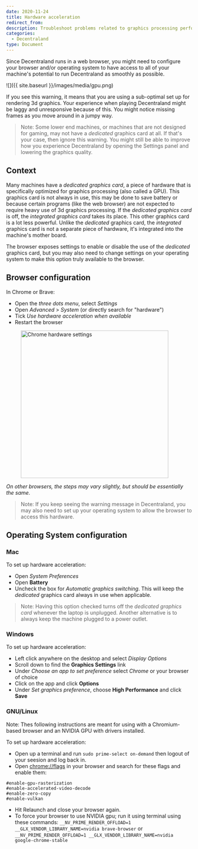 ```yaml
---
date: 2020-11-24
title: Hardware acceleration
redirect_from:
description: Troubleshoot problems related to graphics processing performance
categories:
  - Decentraland
type: Document
---
```


Since Decentraland runs in a web browser, you might need to configure your browser and/or operating system to have access to all of your machine's potential to run Decentraland as smoothly as possible.

![]({{ site.baseurl }}/images/media/gpu.png)

If you see this warning, it means that you are using a sub-optimal set up for rendering 3d graphics. Your experience when playing Decentraland might be laggy and unresponsive because of this. You might notice missing frames as you move around in a jumpy way.

> Note: Some lower end machines, or machines that are not designed for gaming, may not have a _dedicated_ graphics card at all. If that's your case, then ignore this warning. You might still be able to improve how you experience Decentraland by opening the Settings panel and lowering the graphics quality.

## Context

Many machines have a _dedicated graphics card_, a piece of hardware that is specifically optimized for graphics processing (also called a GPU). This graphics card is not always in use, this may be done to save battery or because certain programs (like the web browser) are not expected to require heavy use of 3d graphics processing. If the _dedicated graphics card_ is off, the _integrated graphics card_ takes its place. This other graphics card is a lot less powerful. Unlike the _dedicated_ graphics card, the _integrated_ graphics card is not a separate piece of hardware, it's integrated into the machine's mother board.

The browser exposes settings to enable or disable the use of the _dedicated_ graphics card, but you may also need to change settings on your operating system to make this option truly available to the browser.

## Browser configuration

In Chrome or Brave:

- Open the _three dots menu_, select _Settings_
- Open _Advanced_ > _System_ (or directly search for "hardware")
- Tick _Use hardware acceleration when available_
- Restart the browser

<figure>
    <img src="{{ site.baseurl }}/images/media/chrome.png" alt="Chrome hardware settings" width="400"/>
</figure>

_On other browsers, the steps may vary slightly, but should be essentially the same._

> Note: If you keep seeing the warning message in Decentraland, you may also need to set up your operating system to allow the browser to access this hardware.

## Operating System configuration

### Mac

To set up hardware acceleration:

- Open _System Preferences_
- Open **Battery**
- Uncheck the box for _Automatic graphics switching_. This will keep the _dedicated_ graphics card always in use when applicable.

> Note: Having this option checked turns off the _dedicated graphics card_ whenever the laptop is unplugged. Another alternative is to always keep the machine plugged to a power outlet.

### Windows

To set up hardware acceleration:

- Left click anywhere on the desktop and select _Display Options_
- Scroll down to find the **Graphics Settings** link
- Under _Choose an app to set preference_ select _Chrome_ or your browser of choice
- Click on the app and click **Options**
- Under _Set graphics preference_, choose **High Performance** and click **Save**


### GNU/Linux

Note: Thes following instructions are meant for using with a Chromium-based browser and an NVIDIA GPU with drivers installed.

To set up hardware acceleration:

- Open up a terminal and run `sudo prime-select on-demand` then logout of your seesion and log back in.
- Open [chrome://flags](chrome://flags) in your browser and search for these flags and enable them:

```
#enable-gpu-rasterization
#enable-accelerated-video-decode
#enable-zero-copy
#enable-vulkan
```

- Hit Relaunch and close your browser again.
- To force your browser to use NVIDIA gpu; run it using terminal using these commands:
```__NV_PRIME_RENDER_OFFLOAD=1 __GLX_VENDOR_LIBRARY_NAME=nvidia brave-browser```
or
```__NV_PRIME_RENDER_OFFLOAD=1 __GLX_VENDOR_LIBRARY_NAME=nvidia google-chrome-stable```

